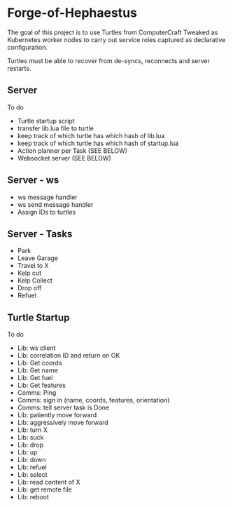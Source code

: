 # Forge-of-Hephaestus

The goal of this project is to use Turtles from ComputerCraft Tweaked as Kubernetes worker nodes to carry out service
roles captured as declarative configuration.

Turtles must be able to recover from de-syncs, reconnects and server restarts.

## Server

To do

- Turtle startup script
- transfer lib.lua file to turtle
- keep track of which turtle has which hash of lib.lua
- keep track of which turtle has which hash of startup.lua
- Action planner per Task (SEE BELOW)
- Websocket server (SEE BELOW)

## Server - ws

- ws message handler
- ws send message handler
- Assign IDs to turtles

## Server - Tasks

- Park
- Leave Garage
- Travel to X
- Kelp cut
- Kelp Collect
- Drop off
- Refuel

## Turtle Startup

To do

- Lib: ws client
- Lib: correlation ID and return on OK
- Lib: Get coords
- Lib: Get name
- Lib: Get fuel
- Lib: Get features
- Comms: Ping
- Comms: sign in (name, coords, features, orientation)
- Comms: tell server task is Done
- Lib: patiently move forward
- Lib: aggressively move forward
- Lib: turn X
- Lib: suck
- Lib: drop
- Lib: up
- Lib: down
- Lib: refuel
- Lib: select
- Lib: read content of X
- Lib: get remote file
- Lib: reboot

